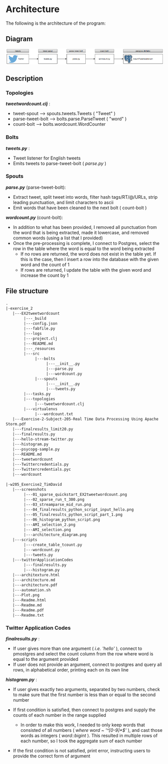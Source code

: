# Architecture
The following is the architecture of the program:

## Diagram
![Test](https://github.com/tddavid89/w205_Exercise2_TimDavid/blob/master/screenshots/architecture_diagram.png?raw=true)

## Description
### Topologies
**_tweetwordcount.clj_** :
- tweet-spout --> spouts.tweets.Tweets ( "Tweet" )
- parse-tweet-bolt --> bolts.parse.ParseTweet ( "word" )
- count-bolt --> bolts.wordcount.WordCounter

### Bolts
**_tweets.py_** :
- Tweet listener for English tweets
- Emits tweets to parse-tweet-bolt ( _parse.py_ )

### Spouts
**_parse.py_** (parse-tweet-bolt):
- Extract tweet, split tweet into words, filter hash tags/RT/@/URLs, strip leading punctuation, and limit characters to ascii
- Emit words that have been cleaned to the next bolt ( count-bolt )

**_wordcount.py_** (count-bolt):
- In addition to what has been provided, I removed all punctuation from the word that is being extracted, made it lowercase, and removed common words (using a list that I provided)
- Once the pre-processing is complete, I connect to Postgres, select the row in the table where the word is equal to the word being extracted
  - If no rows are returned, the word does not exist in the table yet. If this is the case, then I insert a row into the database with the given word and the count of 1
  - If rows are returned, I update the table with the given word and increase the count by 1

## File structure

```
.
|-exercise_2
   |---EX2tweetwordcount
        |---_build
        |---config.json
        |---fabfile.py
        |---logs
        |---project.clj
        |---README.md
        |---_resources
        |---src
             |---bolts
                  |---__init__.py
                  |---parse.py
                  |---wordcount.py
             |---spouts
                  |---__init__.py
                  |---tweets.py
        |---tasks.py
        |---topologies
             |---tweetwordcount.clj
        |---virtualenvs
             |---wordcount.txt
   |---Exercise-2-Subject-205-Real Time Data Processing Using Apache Storm.pdf
   |---finalresults_limit20.py
   |---finalresults.py
   |---hello-stream-twitter.py
   |---histogram.py
   |---psycopg-sample.py
   |---README.md
   |---tweetwordcount
   |---Twittercredentials.py
   |---Twittercredentials.pyc
   |---wordcount

|-w205_Exercise2_TimDavid
   |---screenshots
        |---01_sparse_quickstart_EX2tweetwordcount.png
        |---02_sparse_run_t_300.png
        |---03_streamparse_mid_run.png
        |---04_finalresults_python_script_input_hello.png
        |---05_finalresults_python_script_part_1.png
        |---06_histogram_python_script.png
        |---AMI_selection_2.png
        |---AMI_selection.png
        |---architecture_diagram.png
   |---scripts
        |---create_table_tcount.py
        |---wordcount.py
        |---tweets.py
   |---twitterApplicationCodes
        |---finalresults.py
        |---histogram.py
   |---architexture.html
   |---architecture.md
   |---architecture.pdf
   |---automation.sh
   |---Plot.png
   |---Readme.html
   |---Readme.md
   |---Readme.pdf
   |---Readme.txt
```

### Twitter Application Codes
**_finalresults.py_** :
- If user gives more than one argument ( _i.e. 'hello'_ ), connect to pmostgres and select the count column from the row where word is equal to the argument provided
- If user does not provide an argument, connect to postgres and query all rows, in alphabetical order, printing each on its own line

**_histogram.py_** :
- If user gives exactly two arguments, separated by two numbers, check to make sure that the first number is less than or equal to the second number
- If first condition is satisfied, then connect to postgres and supply the counts of each number in the range supplied
  - In order to make this work, I needed to only keep words that consisted of all numbers ( _where word ~ '^[0-9]*$'_ ), and cast those words as integers ( _word::bigint_ ). This resulted in multiple rows of each number, so I took the aggregate sum of each number

- If the first condition is not satisfied, print error, instructing users to provide the correct form of argument
